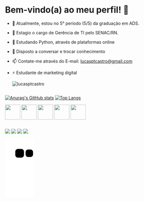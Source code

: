 # Bem-vindo(a) ao meu perfil! 👋

- 🔭 Atualmente, estou no 5° período (5/5) da graduação em ADS.
- 💼 Estagio o cargo de Gerência de TI pelo SENAC/RN.
- 🌱 Estudando Python, através de plataformas online
- 💬 Disposto a conversar e trocar conhecimento
- 📫 Contate-me através do E-mail: lucasptcastro@gmail.com
- ⚡ Estudante de marketing digital

     <img src="https://komarev.com/ghpvc/?username=lucasptcastro&color=green" alt="lucasptcastro" /> 

##

[![Anurag's GitHub stats](https://github-readme-stats.vercel.app/api?username=lucasptcastro&theme=radical&show_icons=true)](https://github.com/anuraghazra/github-readme-stats)
[![Top Langs](https://github-readme-stats.vercel.app/api/top-langs/?username=lucasptcastro)](https://github.com/anuraghazra/github-readme-stats)

<div>
  <img align="center" height="50" width="50" src='https://cdn.jsdelivr.net/gh/devicons/devicon/icons/python/python-original.svg'>
  <img align="center" height="50" width="50" src='https://cdn.jsdelivr.net/gh/devicons/devicon/icons/mysql/mysql-original.svg'>
  <img align="center" height="50" width="50" src='https://cdn.jsdelivr.net/gh/devicons/devicon/icons/csharp/csharp-original.svg'>
  <img align="center" height="50" width="50" src='https://cdn.jsdelivr.net/gh/devicons/devicon/icons/html5/html5-original.svg'>
  <img align="center" height="50" width="50" src='https://cdn.jsdelivr.net/gh/devicons/devicon/icons/css3/css3-original.svg'>
</div>

##

<div>
  <a href="https://instagram.com/lucasptcastro" target="_blank"><img src="https://img.shields.io/badge/Instagram-E4405F?style=for-the-badge&logo=instagram&logoColor=white"
target="_blank"></a>
  <a href="https://discord.com/channels/@me/870860890319233065" target="_blank"><img src="https://img.shields.io/badge/Discord-7289DA?style=for-the-badge&logo=discord&logoColor=white"
target="_blank"></a> 
<a href="https://steamcommunity.com/profiles/76561198140310572/" target="_blank"><img src="https://img.shields.io/badge/Steam-000000?style=for-the-badge&logo=steam&logoColor=white"
target="_blank"></a>
<a href="https://www.linkedin.com/in/lucas-peixoto-2625441a0/" target="_blank"><img src="https://img.shields.io/badge/LinkedIn-0077B5?style=for-the-badge&logo=linkedin&logoColor=white"
target="_blank"></a>

![Snake animation](https://github.com/lucasptcastro/lucasptcastro/blob/output/github-contribution-grid-snake.svg)
</div>


